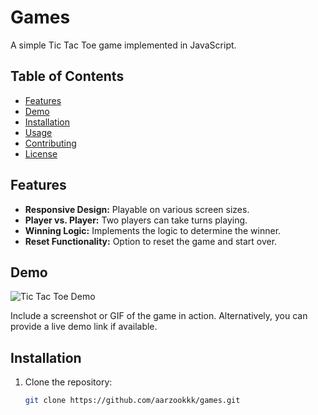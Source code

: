 # Games

A simple Tic Tac Toe game implemented in JavaScript.

## Table of Contents

- [Features](#features)
- [Demo](#demo)
- [Installation](#installation)
- [Usage](#usage)
- [Contributing](#contributing)
- [License](#license)

## Features

- **Responsive Design:** Playable on various screen sizes.
- **Player vs. Player:** Two players can take turns playing.
- **Winning Logic:** Implements the logic to determine the winner.
- **Reset Functionality:** Option to reset the game and start over.

## Demo

![Tic Tac Toe Demo](/path/to/screenshot.png)

Include a screenshot or GIF of the game in action. Alternatively, you can provide a live demo link if available.

## Installation

1. Clone the repository:
   ```bash
   git clone https://github.com/aarzookkk/games.git
